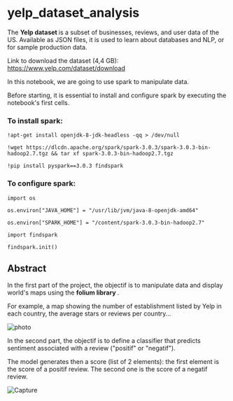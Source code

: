 # yelp_dataset_analysis

The <b> Yelp dataset </b> is a subset of businesses, reviews, and user data of the US. Available as JSON files, it is used to learn about databases and NLP, or for sample production data.

Link to download the dataset (4,4 GB): https://www.yelp.com/dataset/download

In this notebook, we are going to use spark to manipulate data.

Before starting, it is essential to install and configure spark by executing the notebook's first cells.

<h3> To install spark: </h3>

```!apt-get install openjdk-8-jdk-headless -qq > /dev/null```

```!wget https://dlcdn.apache.org/spark/spark-3.0.3/spark-3.0.3-bin-hadoop2.7.tgz && tar xf spark-3.0.3-bin-hadoop2.7.tgz```

```!pip install pyspark==3.0.3 findspark```
  
<h3> To configure spark: </h3>

```import os```

```os.environ["JAVA_HOME"] = "/usr/lib/jvm/java-8-openjdk-amd64"```

```os.environ["SPARK_HOME"] = "/content/spark-3.0.3-bin-hadoop2.7"```

```import findspark```

```findspark.init()```

<h2> Abstract </h2>

In the first part of the project, the objectif is to manipulate data and display world's maps using the <b> folium library </b>.

For example, a map showing the number of establishment listed by Yelp in each country, the average stars or reviews per country...

![photo](https://user-images.githubusercontent.com/71329302/154366477-ae693fef-a86b-455e-b8aa-1d3a2c80ea58.jpg)

In the second part, the objectif is to define a classifier that predicts sentiment associated with a review ("positif" or "negatif"). 

The model generates then a score (list of 2 elements): the first element is the score of a positif review. The second one is the score of a negatif review.

![Capture](https://user-images.githubusercontent.com/71329302/154368594-db7c7bee-f501-45bc-8e28-16d58ae5a868.JPG)



